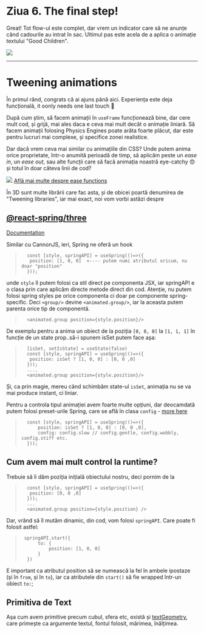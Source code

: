 # Ziua 6. The final step!

Great! Tot flow-ul este complet, dar vrem un indicator care să ne anunțe când cadourile au intrat în sac. Ultimul pas este acela de a aplica o animație textului "Good Children".

![](https://d3tycb976jpudc.cloudfront.net/public/images/christmas-advent-2022/c6-cerinta.png)

---

# Tweening animations
În primul rând, congrats că ai ajuns până aici. Experiența este deja funcțională, it oonly needs one last touch 💫

După cum știm, să facem animații în `useFrame` funcționează bine, dar cere mult cod, și grijă, mai ales daca e ceva mai mult decât o animație liniară.
Să facem animații folosing Physics Engines poate arăta foarte plăcut, dar este pentru lucruri mai complexe, și specifice zonei realistice.

Dar dacă vrem ceva mai similar cu animațiile din CSS? Unde putem anima orice proprietate, într-o anumită perioadă de timp, să aplicăm peste un *ease in*, un *ease out*, sau alte funcții care să facă animația noastră eye-catchy 😍 și totul în doar câteva linii de cod?

![](https://d3tycb976jpudc.cloudfront.net/public/images/christmas-advent-2022/c6-ease.png)
[Află mai multe despre ease functions](https://easings.net/)

În 3D sunt multe librării care fac asta, și de obicei poartă denumirea de "Tweening libraries", iar mai exact, noi vom vorbi astăzi despre 

## [@react-spring/three](https://github.com/pmndrs/react-spring)
[Documentation](https://docs.pmnd.rs/react-three-fiber/tutorials/using-with-react-spring)

Similar cu CannonJS, ieri, Spring ne oferă un hook

>       const [style, springAPI] = useSpring(()=>({
>        position: [1, 0, 0]  <---- putem numi atributul oricum, nu doar "position"
>       }));

unde `style` îl putem folosi ca stil direct pe componenta JSX, iar springAPI e o clasa prin care aplicăm directe metode direct din cod.
Atenție, nu putem folosi spring styles pe orice componenta ci doar pe componente spring-specific. Deci `<group/>` devine `<animated.group/>`, iar la aceasta putem parenta orice tip de componentă.

>       <animated.group position={style.position}/>

De exemplu pentru a anima un obiect de la poziția `[0, 0, 0]` la `[1, 1, 1]` în funcție de un state prop..să-i spunem isSet putem face așa:

>       [isSet, setIsState] = useState(false)
>       const [style, springAPI] = useSpring(()=>({
>        position: isSet ? [1, 0, 0] : [0, 0 ,0]
>       }));
>       ....
>       <animated.group position={style.position}/>

Și, ca prin magie, mereu când schimbăm state-ul `isSet`, animația nu se va mai produce instant, ci liniar. 

Pentru a controla tipul animației avem foarte multe opțiuni, dar deocamdată putem folosi preset-urile Spring, care se află în clasa `config` - [more here](https://www.react-spring.dev/docs/advanced/config)


>       const [style, springAPI] = useSpring(()=>({
>           position: isSet ? [1, 0, 0] : [0, 0 ,0],
>           config: config.slow // config.gentle, config.wobbly, config.stiff etc.
>       }));


## Cum avem mai mult control la runtime?
Trebuie să îi dăm poziția inițială obiectului nostru, deci pornim de la 

>       const [style, springAPI] = useSpring(()=>({
>        position: [0, 0 ,0]
>       }));
>       ...
>       <animated.group position={style.position} />

Dar, vrând să îl mutăm dinamic, din cod, vom folosi `springAPI`. Care poate fi folosit astfel:

>      springAPI.start({
>           to: {
>               position: [1, 0, 0]
>           }
>       })

E important ca atributul position să se numească la fel în ambele ipostaze (și în `from`, și în `to`), iar ca atributele din `start()` să fie wrapped într-un obiect `to:`;

## Primitiva de Text
Așa cum avem primitive precum cubul, sfera etc, există și [textGeometry](https://threejs.org/docs/#examples/en/geometries/TextGeometry), care primește ca argumente textul, fontul folosit, mărimea, înălțimea.